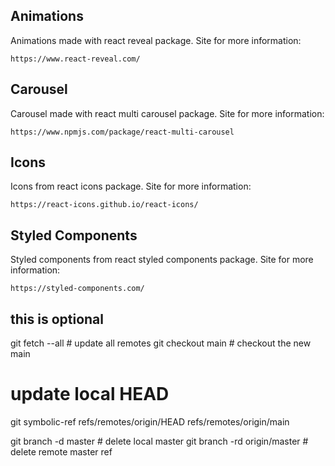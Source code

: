 ## Animations

Animations made with react reveal package.
Site for more information:

```
https://www.react-reveal.com/
```

## Carousel

Carousel made with react multi carousel package.
Site for more information:

```
https://www.npmjs.com/package/react-multi-carousel
```

## Icons

Icons from react icons package.
Site for more information:

```
https://react-icons.github.io/react-icons/
```

## Styled Components

Styled components from react styled components package.
Site for more information:

```
https://styled-components.com/

```
## this is optional 
git fetch --all                # update all remotes
git checkout main              # checkout the new main
# update local HEAD
git symbolic-ref refs/remotes/origin/HEAD refs/remotes/origin/main
    
git branch -d master           # delete local master
git branch -rd origin/master   # delete remote master ref


